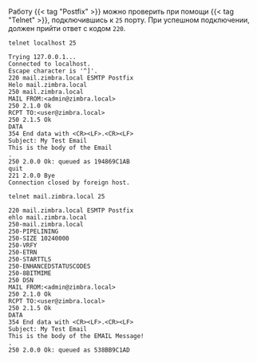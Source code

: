 Работу {{< tag "Postfix" >}} можно проверить при помощи {{< tag "Telnet" >}}, подключившись к `25` порту. При успешном подключении, должен прийти ответ с кодом `220`.

```terminal {os="windows"}
telnet localhost 25

Trying 127.0.0.1...
Connected to localhost.
Escape character is '^]'.
220 mail.zimbra.local ESMTP Postfix
Helo mail.zimbra.local
250 mail.zimbra.local
MAIL FROM:<admin@zimbra.local>
250 2.1.0 Ok
RCPT TO:<user@zimbra.local>
250 2.1.5 Ok
DATA
354 End data with <CR><LF>.<CR><LF>
Subject: My Test Email
This is the body of the Email
.
250 2.0.0 Ok: queued as 194869C1AB
quit
221 2.0.0 Bye
Connection closed by foreign host.
```

```terminal {os="windows"}
telnet mail.zimbra.local 25

220 mail.zimbra.local ESMTP Postfix
ehlo mail.zimbra.local
250-mail.zimbra.local
250-PIPELINING
250-SIZE 10240000
250-VRFY
250-ETRN
250-STARTTLS
250-ENHANCEDSTATUSCODES
250-8BITMIME
250 DSN
MAIL FROM:<admin@zimbra.local>
250 2.1.0 Ok
RCPT TO:<user@zimbra.local>
250 2.1.5 Ok
DATA
354 End data with <CR><LF>.<CR><LF>
Subject: My Test Email
This is the body of the EMAIL Message!
.
250 2.0.0 Ok: queued as 538BB9C1AD
```
